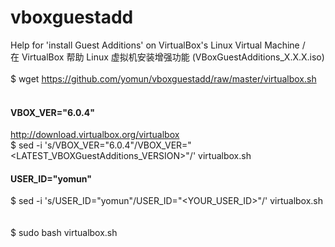 # vboxguestadd
Help for 'install Guest Additions' on VirtualBox's Linux Virtual Machine /<br>
在 VirtualBox 帮助 Linux 虚拟机安装增强功能 (VBoxGuestAdditions_X.X.X.iso)<br>
<br>
$ wget https://github.com/yomun/vboxguestadd/raw/master/virtualbox.sh<br>
<br>
#### VBOX_VER="6.0.4"<br>
http://download.virtualbox.org/virtualbox<br>
$ sed -i 's/VBOX_VER="6.0.4"/VBOX_VER="<LATEST_VBOXGuestAdditions_VERSION>"/' virtualbox.sh<br>

#### USER_ID="yomun"<br>
$ sed -i 's/USER_ID="yomun"/USER_ID="<YOUR_USER_ID>"/' virtualbox.sh<br>
<br><br>
$ sudo bash virtualbox.sh
